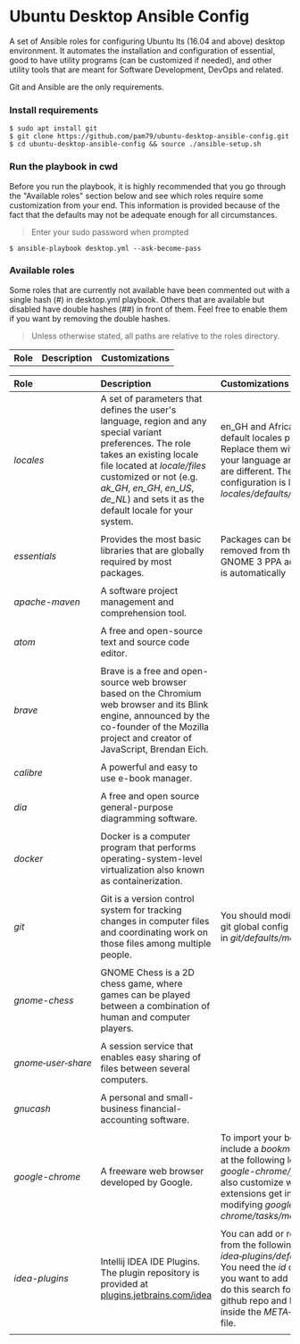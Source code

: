 # Ubuntu Desktop Ansible Config
A set of Ansible roles for configuring Ubuntu lts (16.04 and above) desktop environment. It automates the installation and configuration of essential, good to have utility programs (can be customized if needed), and other utility tools that are meant for Software Development, DevOps and related.                                              

Git and Ansible are the only requirements.

### Install requirements
    $ sudo apt install git
    $ git clone https://github.com/pam79/ubuntu-desktop-ansible-config.git
    $ cd ubuntu-desktop-ansible-config && source ./ansible-setup.sh

### Run the playbook in cwd
Before you run the playbook, it is highly recommended that you go through the "Available roles" section below and see which roles require some customization from your end. This information is provided because of the fact that the defaults may not be adequate enough for all circumstances.

>Enter your sudo password when prompted

    $ ansible-playbook desktop.yml --ask-become-pass

### Available roles
Some roles that are currently not available have been commented out with a single hash (#) in desktop.yml playbook. Others that are available but disabled have double hashes (##) in front of them. Feel free to enable them if you want by removing the double hashes.           

>Unless otherwise stated, all paths are relative to the roles directory.

<table><tr>
<th>Role</th>
<th>Description</th>
<th>Customizations</th>
</tr></table>

Role                    | Description                 | Customizations      
:---------------------- | :-------------------------- | :----------------------
_locales_ | A set of parameters that defines the user's language, region and any special variant preferences. The role takes an existing locale file located at _locale/files_ customized or not (e.g. _ak_GH_, _en_GH_, _en_US_, _de_NL_) and sets it as the default locale for your system. | en_GH and Africa/Accra are the default locales provided. Replace them with your own if your language and timezone are different. The default configuration is located at: _locales/defaults/main.yml_
||
_essentials_ | Provides the most basic libraries that are globally required by most packages. | Packages can be added or removed from the list. Also with GNOME 3 PPA added nautilus is automatically
||
_apache-maven_ | A software project management and comprehension tool.
||
_atom_ | A free and open-source text and source code editor.
||
_brave_ | Brave is a free and open-source web browser based on the Chromium web browser and its Blink engine, announced by the co-founder of the Mozilla project and creator of JavaScript, Brendan Eich.
||
_calibre_ | A powerful and easy to use e-book manager.
||
_dia_ | A free and open source general-purpose diagramming software.
||
_docker_ | Docker is a computer program that performs operating-system-level virtualization also known as containerization.
||
_git_ | Git is a version control system for tracking changes in computer files and coordinating work on those files among multiple people. | You should modify the default git global config values found in _git/defaults/main.yml_
||
_gnome-chess_ | GNOME Chess is a 2D chess game, where games can be played between a combination of human and computer players.
||
_gnome&#x2011;user&#x2011;share_ | A session service that enables easy sharing of files between several computers.
||
_gnucash_ | A personal and small-business financial-accounting software.
||
_google-chrome_ | A freeware web browser developed by Google. | To import your bookmarks, include a _bookmarks.html_ file at the following location: _google-chrome/files_. You can also customize which extensions get installed by modifying _google-chrome/tasks/main.yml_ file.
||
_idea-plugins_ | Intellij IDEA IDE Plugins. The plugin repository is provided at [plugins.jetbrains.com/idea](http://plugins.jetbrains.com/idea) | You can add or remove plugins from the following location: _idea&#x2011;plugins/defaults/main.yml_. You need the _id_ of a plugin if you want to add it to the list. To do this search for the plugin's github repo and look for the <id> tag inside the _META&#x2011;INF/plugin.xml_ file.
||

